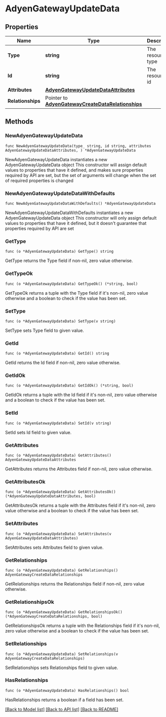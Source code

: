 # AdyenGatewayUpdateData

## Properties

Name | Type | Description | Notes
------------ | ------------- | ------------- | -------------
**Type** | **string** | The resource&#39;s type | [default to "adyen_gateways"]
**Id** | **string** | The resource&#39;s id | 
**Attributes** | [**AdyenGatewayUpdateDataAttributes**](AdyenGatewayUpdateDataAttributes.md) |  | 
**Relationships** | Pointer to [**AdyenGatewayCreateDataRelationships**](AdyenGatewayCreateDataRelationships.md) |  | [optional] 

## Methods

### NewAdyenGatewayUpdateData

`func NewAdyenGatewayUpdateData(type_ string, id string, attributes AdyenGatewayUpdateDataAttributes, ) *AdyenGatewayUpdateData`

NewAdyenGatewayUpdateData instantiates a new AdyenGatewayUpdateData object
This constructor will assign default values to properties that have it defined,
and makes sure properties required by API are set, but the set of arguments
will change when the set of required properties is changed

### NewAdyenGatewayUpdateDataWithDefaults

`func NewAdyenGatewayUpdateDataWithDefaults() *AdyenGatewayUpdateData`

NewAdyenGatewayUpdateDataWithDefaults instantiates a new AdyenGatewayUpdateData object
This constructor will only assign default values to properties that have it defined,
but it doesn't guarantee that properties required by API are set

### GetType

`func (o *AdyenGatewayUpdateData) GetType() string`

GetType returns the Type field if non-nil, zero value otherwise.

### GetTypeOk

`func (o *AdyenGatewayUpdateData) GetTypeOk() (*string, bool)`

GetTypeOk returns a tuple with the Type field if it's non-nil, zero value otherwise
and a boolean to check if the value has been set.

### SetType

`func (o *AdyenGatewayUpdateData) SetType(v string)`

SetType sets Type field to given value.


### GetId

`func (o *AdyenGatewayUpdateData) GetId() string`

GetId returns the Id field if non-nil, zero value otherwise.

### GetIdOk

`func (o *AdyenGatewayUpdateData) GetIdOk() (*string, bool)`

GetIdOk returns a tuple with the Id field if it's non-nil, zero value otherwise
and a boolean to check if the value has been set.

### SetId

`func (o *AdyenGatewayUpdateData) SetId(v string)`

SetId sets Id field to given value.


### GetAttributes

`func (o *AdyenGatewayUpdateData) GetAttributes() AdyenGatewayUpdateDataAttributes`

GetAttributes returns the Attributes field if non-nil, zero value otherwise.

### GetAttributesOk

`func (o *AdyenGatewayUpdateData) GetAttributesOk() (*AdyenGatewayUpdateDataAttributes, bool)`

GetAttributesOk returns a tuple with the Attributes field if it's non-nil, zero value otherwise
and a boolean to check if the value has been set.

### SetAttributes

`func (o *AdyenGatewayUpdateData) SetAttributes(v AdyenGatewayUpdateDataAttributes)`

SetAttributes sets Attributes field to given value.


### GetRelationships

`func (o *AdyenGatewayUpdateData) GetRelationships() AdyenGatewayCreateDataRelationships`

GetRelationships returns the Relationships field if non-nil, zero value otherwise.

### GetRelationshipsOk

`func (o *AdyenGatewayUpdateData) GetRelationshipsOk() (*AdyenGatewayCreateDataRelationships, bool)`

GetRelationshipsOk returns a tuple with the Relationships field if it's non-nil, zero value otherwise
and a boolean to check if the value has been set.

### SetRelationships

`func (o *AdyenGatewayUpdateData) SetRelationships(v AdyenGatewayCreateDataRelationships)`

SetRelationships sets Relationships field to given value.

### HasRelationships

`func (o *AdyenGatewayUpdateData) HasRelationships() bool`

HasRelationships returns a boolean if a field has been set.


[[Back to Model list]](../README.md#documentation-for-models) [[Back to API list]](../README.md#documentation-for-api-endpoints) [[Back to README]](../README.md)


